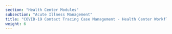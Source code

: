 ```yaml
---
section: "Health Center Modules"
subsection: "Acute Illness Management"
title: "COVID-19 Contact Tracing Case Management - Health Center Workflow"
weight: 6
---
```

